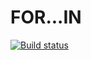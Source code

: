 # FOR...IN

[![Build status](https://ci.appveyor.com/api/projects/status/uj6qv5mrt9hgsy1r?svg=true)](https://ci.appveyor.com/project/chetakogo/for-in)
